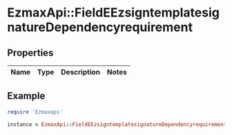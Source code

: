 # EzmaxApi::FieldEEzsigntemplatesignatureDependencyrequirement

## Properties

| Name | Type | Description | Notes |
| ---- | ---- | ----------- | ----- |

## Example

```ruby
require 'Ezmaxapi'

instance = EzmaxApi::FieldEEzsigntemplatesignatureDependencyrequirement.new()
```

